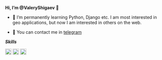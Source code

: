 **Hi, I’m @ValeryShigaev** 👋 



* 🌱 I’m permanently learning Python, Django etc. I am most interested in geo applications, but now I am interested in others on the web.

* 💬 You can contact me in [telegram](https://t.me/valeryshigaev)


***Skills***

<img src="https://cp82453.tmweb.ru/img/public/python_ic.png" alt="Python" width="20"/> <img src="https://cp82453.tmweb.ru/img/public/c_ic.png" alt="C#" width="20"/> 
<img src="https://cp82453.tmweb.ru/img/public/js_ic.png" alt="JS" width="20"/>
<!---
ValeryShigaev/ValeryShigaev is a ✨ special ✨ repository because its `README.md` (this file) appears on your GitHub profile.
You can click the Preview link to take a look at your changes.
--->
